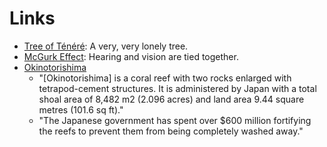 # Links

- [Tree of Ténéré](https://en.wikipedia.org/wiki/Tree_of_T%C3%A9n%C3%A9r%C3%A9): A very, very lonely tree.
- [McGurk Effect](https://www.youtube.com/watch?v=2k8fHR9jKVM&ab_channel=sixesfullofnines): Hearing and vision are tied together.
- [Okinotorishima](https://en.wikipedia.org/wiki/Okinotorishima)
    - "[Okinotorishima] is a coral reef with two rocks enlarged with tetrapod-cement structures. It is administered by Japan with a total shoal area of 8,482 m2 (2.096 acres) and land area 9.44 square metres (101.6 sq ft)."
    - "The Japanese government has spent over $600 million fortifying the reefs to prevent them from being completely washed away."
